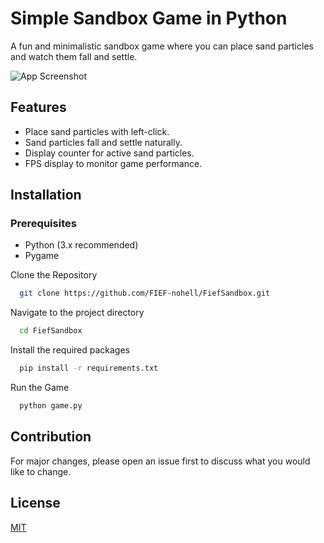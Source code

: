 
# Simple Sandbox Game in Python

A fun and minimalistic sandbox game where you can place sand particles and watch them fall and settle.

![App Screenshot](https://media.discordapp.net/attachments/899711620773732435/1139573812627787847/image.png)

## Features
* Place sand particles with left-click.
* Sand particles fall and settle naturally.
* Display counter for active sand particles.
* FPS display to monitor game performance.
## Installation

### Prerequisites
* Python (3.x recommended)
* Pygame


Clone the Repository

```bash
  git clone https://github.com/FIEF-nohell/FiefSandbox.git
```

Navigate to the project directory

```bash
  cd FiefSandbox
```

Install the required packages

```bash
  pip install -r requirements.txt
```

Run the Game

```bash
  python game.py
```

## Contribution
For major changes, please open an issue first to discuss what you would like to change.
## License

[MIT](https://choosealicense.com/licenses/mit/)

